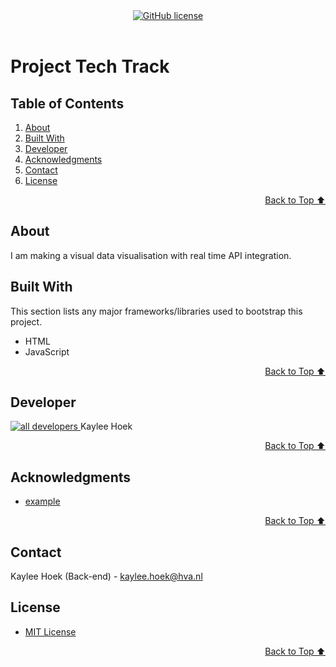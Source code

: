 <div align="center">
    <a href="https://github.com/YousefIbrahimismail/Project-README-Template/blob/main/LICENSE.txt"><img alt="GitHub license" src="https://img.shields.io/github/license/YousefIbrahimismail/Project-README-Template?color=ff69b4&style=for-the-badge"></a>
</div>
<br>

<!-- Project title-->
# Project Tech Track

## Table of Contents
1. [About](#about)
2. [Built With](#built-with)
3. [Developer](#developer)
4. [Acknowledgments](#acknowledgments)
5. [Contact](#contact)
6. [License](#license)

<p align="right"><a href="#table-of-contents">Back to Top ⬆️</a></p>

## About

I am making a visual data visualisation with real time API integration.

## Built With

This section lists any major frameworks/libraries used to bootstrap this project.

* HTML
* JavaScript

<p align="right"><a href="#table-of-contents">Back to Top ⬆️</a></p>

## Developer

<a href="https://github.com/L1ttl3G4m3r/Blok-Tech/contributors">
  <img src="https://github.com/user-attachments/assets/c6bb56ff-0e88-4e87-96a0-202d1629e354" alt="all developers" />
</a>
Kaylee Hoek

<p align="right"><a href="#table-of-contents">Back to Top ⬆️</a></p>

## Acknowledgments

* [example](example)

<p align="right"><a href="#table-of-contents">Back to Top ⬆️</a></p>

## Contact

Kaylee Hoek (Back-end) - kaylee.hoek@hva.nl

## License

- [MIT License](./LICENSE.txt)

<p align="right"><a href="#table-of-contents">Back to Top ⬆️</a></p>

